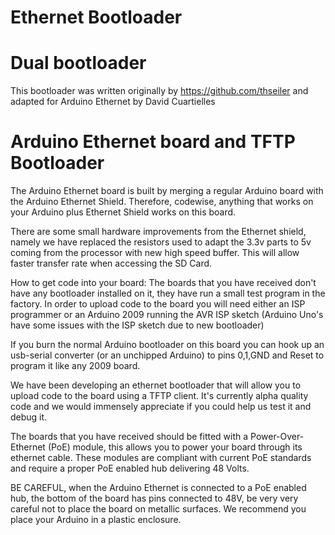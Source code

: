 Ethernet Bootloader
==================

Dual bootloader
===============
This bootloader was written originally by https://github.com/thseiler and adapted for Arduino Ethernet by David Cuartielles



Arduino Ethernet board and TFTP Bootloader
==========================================

The Arduino Ethernet board is built by merging a regular Arduino board with the Arduino Ethernet Shield. Therefore, codewise, anything that works on your Arduino plus Ethernet Shield works on this board.

There are some small hardware improvements from the Ethernet shield, namely we have replaced the resistors used to adapt the 3.3v parts to 5v coming from the processor with new high speed buffer. This will allow faster transfer rate when accessing the SD Card.

How to get code into your board: The boards that you have received don't have any bootloader installed on it, they have run a small test program in the factory. In order to upload code to the board you will need either an ISP programmer or an Arduino 2009 running the AVR ISP sketch (Arduino Uno's have some issues with the ISP sketch due to new bootloader)

If you burn the normal Arduino bootloader on this board you can hook up an usb-serial converter (or an unchipped Arduino) to pins 0,1,GND and Reset to program it like any 2009 board.

We have been developing an ethernet bootloader that will allow you to upload code to the board using a TFTP client. It's currently alpha quality code and we would immensely appreciate if you could help us test it and debug it.

The boards that you have received should be fitted with a Power-Over-Ethernet (PoE) module, this allows you to power your board through its ethernet cable. 
These modules are compliant with current PoE standards and require a proper PoE enabled hub delivering 48 Volts.

BE CAREFUL, when the Arduino Ethernet is connected to a PoE enabled hub, the bottom of the board has pins connected to 48V, be very very careful not to place the board on metallic surfaces. We recommend you place your Arduino in a plastic enclosure.






